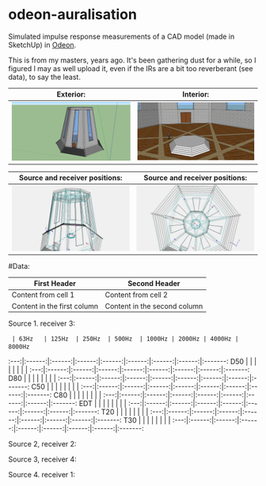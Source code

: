 # odeon-auralisation

Simulated impulse response measurements of a CAD model (made in SketchUp) in [Odeon](https://odeon.dk/).

This is from my masters, years ago. It's been gathering dust for a while, so I figured I may as well upload it, even if the IRs are a bit too reverberant (see data), to say the least.

Exterior:                      | Interior:
:-----------------------------:|:-----------------------------:
![](images/exterior.png)       | ![](images/interior.png)

Source and receiver positions: | Source and receiver positions:
:-----------------------------:|:-----------------------------:
![](images/positions_01.jpg)   | ![](images/positions_02.jpg)

#Data:

First Header | Second Header
------------ | -------------
Content from cell 1 | Content from cell 2
Content in the first column | Content in the second column

Source 1. receiver 3:

     | 63Hz   | 125Hz  | 250Hz  | 500Hz  | 1000Hz | 2000Hz | 4000Hz | 8000Hz
:---:|:------:|:------:|:------:|:------:|:------:|:------:|:------:|:-------:
D50  |        |        |        |        |        |        |        |
:---:|:------:|:------:|:------:|:------:|:------:|:------:|:------:|:-------:
D80  |        |        |        |        |        |        |        |
:---:|:------:|:------:|:------:|:------:|:------:|:------:|:------:|:-------:
C50  |        |        |        |        |        |        |        |
:---:|:------:|:------:|:------:|:------:|:------:|:------:|:------:|:-------:
C80  |        |        |        |        |        |        |        |
:---:|:------:|:------:|:------:|:------:|:------:|:------:|:------:|:-------:
EDT  |        |        |        |        |        |        |        |
:---:|:------:|:------:|:------:|:------:|:------:|:------:|:------:|:-------:
T20  |        |        |        |        |        |        |        |
:---:|:------:|:------:|:------:|:------:|:------:|:------:|:------:|:-------:
T30  |        |        |        |        |        |        |        |
:---:|:------:|:------:|:------:|:------:|:------:|:------:|:------:|:-------:

Source 2, receiver 2:

Source 3, receiver 4:

Source 4. receiver 1: